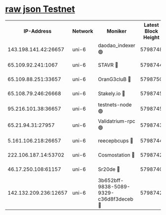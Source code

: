 [raw json Testnet](https://rpc-check.junot.stavr.tech/junot/rpc-junot-result.json)
=


<table><tr><th>IP-Address</th><th>Network</th><th>Moniker</th><th>Latest Block Height</th><th>Earliest Block Height</th><th>Catching Up</th><th>Voting Power</th><th>Scan Time</th></tr><tr><td>143.198.141.42:26657</td><td>uni-6</td><td>daodao_indexer 🟢</td><td>5798748</td><td>1</td><td>False</td><td>0</td><td>2023-12-05T10:45:31.199953456UTC</td></tr><tr><td>65.109.92.241:1067</td><td>uni-6</td><td>STAVR 🔴</td><td>5798744</td><td>1138541</td><td>False</td><td>6042</td><td>2023-12-05T10:45:20.709170771UTC</td></tr><tr><td>65.109.88.251:33657</td><td>uni-6</td><td>OranG3cluB 🔴</td><td>5798750</td><td>1138541</td><td>False</td><td>11</td><td>2023-12-05T10:45:35.647851204UTC</td></tr><tr><td>65.108.79.246:26668</td><td>uni-6</td><td>Stakely.io 🔴</td><td>5798745</td><td>1570872</td><td>False</td><td>1178711</td><td>2023-12-05T10:45:21.695560966UTC</td></tr><tr><td>95.216.101.38:36657</td><td>uni-6</td><td>testnets-node 🟢</td><td>5798745</td><td>1615130</td><td>False</td><td>0</td><td>2023-12-05T10:45:24.136555728UTC</td></tr><tr><td>65.21.94.31:27957</td><td>uni-6</td><td>Validatrium-rpc 🟢</td><td>5798743</td><td>2943363</td><td>False</td><td>0</td><td>2023-12-05T10:45:16.291527332UTC</td></tr><tr><td>5.161.106.218:26657</td><td>uni-6</td><td>reecepbcups 🔴</td><td>5798744</td><td>4468422</td><td>False</td><td>105015</td><td>2023-12-05T10:45:21.348993112UTC</td></tr><tr><td>222.106.187.14:53702</td><td>uni-6</td><td>Cosmostation 🔴</td><td>5798742</td><td>5344501</td><td>False</td><td>110003</td><td>2023-12-05T10:45:13.852862635UTC</td></tr><tr><td>46.17.250.108:61157</td><td>uni-6</td><td>Sr20de 🔴</td><td>5798740</td><td>5727371</td><td>False</td><td>28</td><td>2023-12-05T10:45:08.159687378UTC</td></tr><tr><td>142.132.209.236:12657</td><td>uni-6</td><td>3b652bff-9838-5089-9329-c36d8f3deceb 🔴</td><td>5798742</td><td>5791280</td><td>False</td><td>157563</td><td>2023-12-05T10:45:12.639144728UTC</td></tr></table>